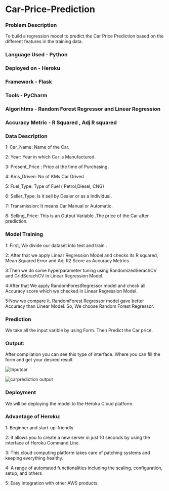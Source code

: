 # Car-Price-Prediction

### Problem Description

To build a regression model to predict the Car Price Prediction based on the different features in the training data.

### Language Used - Python

### Deployed on - Heroku

### Framework - Flask

### Tools - PyCharm

### Algorihtms - Random Forest Regressor and Linear Regression

### Accuracy Metric - R Squared , Adj R squared





### Data Description

1: Car_Name: Name of the Car.

2: Year: Year in which Car is Manufactured.

3: Present_Price : Price at the time of Purchasing.

4: Kms_Driven: No of KMs Car Drived

5: Fuel_Type: Type of Fuel ( Petrol,Diesel, CNG)

6: Seller_Type: Is it sell by Dealer or as a Individual.

7: Transmission: It means Car Manual or Automatic.

8: Selling_Price: This is an Output Variable .The price of the Car after prediction.



### Model Training


1: First, We divide our dataset into test and train .

2: After that we apply Linear Regression Model and checks its R squared, Mean Squared Error and Adj R2 Score as Accuracy Metrics.

3:Then we do some hyperparameter tuning using RandomizedSerachCV and GridSerachCV in Linear Regression Model.

4:After that We apply RandomForestRegressor model and check all Accuracy score which we checked in Linear Regression Model.

5:Now we compare it. RandomForest Regressor model gave better Accuracy than Linear Model. So, We choose Random Forest Regressor.


### Prediction


We take all the input varible by using Form. Then Predict the Car price.

### Output:

After compilation you can see this type of interface. Where you can fill the form and get your desired result.

![Inputcar](https://user-images.githubusercontent.com/66250589/114733754-429e6f00-9d61-11eb-9cfb-3b7c7b4fd2d1.PNG)




![carprediction output](https://user-images.githubusercontent.com/66250589/114733814-4a5e1380-9d61-11eb-9a22-25026488f1ff.PNG)



### Deployment

We will be deploying the model to the Heroku Cloud platform.

### Advantage of Heroku:

1: Beginner and start-up-friendly

2: It allows you to create a new server in just 10 seconds by using the interface of Heroku Command Line.

3: This cloud computing platform takes care of patching systems and keeping everything healthy.

4: A range of automated functionalities including the scaling, configuration, setup, and others

5: Easy integration with other AWS products.



